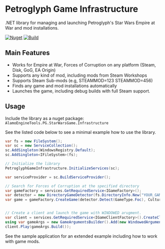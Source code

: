 # Petroglyph Game Infrastructure
.NET library for managing and launching Petroglyph's Star Wars Empire at War and mod installations.

[![Nuget](https://img.shields.io/nuget/v/AlamoEngineTools.PG.StarWarsGame.Infrastructure)](https://www.nuget.org/packages/AlamoEngineTools.PG.StarWarsGame.Infrastructure) 
[![Build](https://github.com/AlamoEngine-Tools/PetroglyphGameInfrastructure/actions/workflows/release.yml/badge.svg)](https://github.com/AlamoEngine-Tools/PetroglyphGameInfrastructure/actions/workflows/build.yml) 

## Main Features
- Works for Empire at War, Forces of Corruption on any platform (Steam, Disk, GoG, EA Origin)
- Supports any kind of mod, including mods from Steam Workshops
- Supports Steam Sub-mods (e.g, STEAMMOD=123 STEAMMOD=456)
- Finds any game and mod installations automatically
- Launches the game, including debug builds with full Steam support. 

## Usage

Include the library as a nuget package: `AlamoEngineTools.PG.StarWarsGame.Infrastructure`

See the listed code below to see a minimal example how to use the library.

```cs
var fs = new FileSystem();
var sc = new ServiceCollection();
sc.AddSingleton(WindowsRegistry.Default);
sc.AddSingleton<IFileSystem>(fs);

// Initialize the library
PetroglyphGameInfrastructure.InitializeServices(sc);

var serviceProvider = sc.BuildServiceProvider();

// Search for Forces of Corruption at the specified directory
var gameFactory = services.GetRequiredService<IGameFactory>();
var detector = new DirectoryGameDetector(fs.DirectoryInfo.New("YOUR_GAME_DIR"), serviceProvider);
var game = gameFactory.CreateGame(detector.Detect(GameType.Foc), CultureInfo.CurrentCulture);


// Create a client and launch the game with WINDOWED arugment.
var client = services.GetRequiredService<IGameClientFactory>().CreateClient(game);
using var gameArgs = new GameArgumentsBuilder().Add(new WindowedArgument());
client.Play(gameArgs.Build());
```

See the sample application for an extended example including how to work with game mods. 

